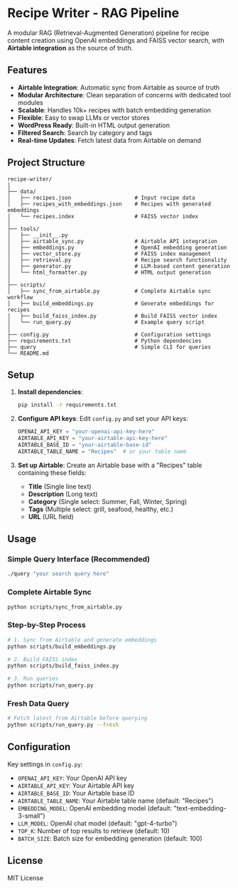 # Recipe Writer - RAG Pipeline

A modular RAG (Retrieval-Augmented Generation) pipeline for recipe content creation using OpenAI embeddings and FAISS vector search, with **Airtable integration** as the source of truth.

## Features

- **Airtable Integration**: Automatic sync from Airtable as source of truth
- **Modular Architecture**: Clean separation of concerns with dedicated tool modules
- **Scalable**: Handles 10k+ recipes with batch embedding generation
- **Flexible**: Easy to swap LLMs or vector stores
- **WordPress Ready**: Built-in HTML output generation
- **Filtered Search**: Search by category and tags
- **Real-time Updates**: Fetch latest data from Airtable on demand

## Project Structure

```
recipe-writer/
│
├── data/
│   ├── recipes.json                    # Input recipe data
│   ├── recipes_with_embeddings.json    # Recipes with generated embeddings
│   └── recipes.index                   # FAISS vector index
│
├── tools/
│   ├── __init__.py
│   ├── airtable_sync.py                # Airtable API integration
│   ├── embeddings.py                   # OpenAI embedding generation
│   ├── vector_store.py                 # FAISS index management
│   ├── retrieval.py                    # Recipe search functionality
│   ├── generator.py                    # LLM-based content generation
│   └── html_formatter.py               # HTML output generation
│
├── scripts/
│   ├── sync_from_airtable.py           # Complete Airtable sync workflow
│   ├── build_embeddings.py             # Generate embeddings for recipes
│   ├── build_faiss_index.py            # Build FAISS vector index
│   └── run_query.py                    # Example query script
│
├── config.py                           # Configuration settings
├── requirements.txt                    # Python dependencies
├── query                               # Simple CLI for queries
└── README.md
```

## Setup

1. **Install dependencies**:
   ```bash
   pip install -r requirements.txt
   ```

2. **Configure API keys**:
   Edit `config.py` and set your API keys:
   ```python
   OPENAI_API_KEY = "your-openai-api-key-here"
   AIRTABLE_API_KEY = "your-airtable-api-key-here"
   AIRTABLE_BASE_ID = "your-airtable-base-id"
   AIRTABLE_TABLE_NAME = "Recipes"  # or your table name
   ```

3. **Set up Airtable**:
   Create an Airtable base with a "Recipes" table containing these fields:
   - **Title** (Single line text)
   - **Description** (Long text)
   - **Category** (Single select: Summer, Fall, Winter, Spring)
   - **Tags** (Multiple select: grill, seafood, healthy, etc.)
   - **URL** (URL field)

## Usage

### Simple Query Interface (Recommended)
```bash
./query "your search query here"
```

### Complete Airtable Sync
```bash
python scripts/sync_from_airtable.py
```

### Step-by-Step Process
```bash
# 1. Sync from Airtable and generate embeddings
python scripts/build_embeddings.py

# 2. Build FAISS index
python scripts/build_faiss_index.py

# 3. Run queries
python scripts/run_query.py
```

### Fresh Data Query
```bash
# Fetch latest from Airtable before querying
python scripts/run_query.py --fresh
```

## Configuration

Key settings in `config.py`:

- `OPENAI_API_KEY`: Your OpenAI API key
- `AIRTABLE_API_KEY`: Your Airtable API key
- `AIRTABLE_BASE_ID`: Your Airtable base ID
- `AIRTABLE_TABLE_NAME`: Your Airtable table name (default: "Recipes")
- `EMBEDDING_MODEL`: OpenAI embedding model (default: "text-embedding-3-small")
- `LLM_MODEL`: OpenAI chat model (default: "gpt-4-turbo")
- `TOP_K`: Number of top results to retrieve (default: 10)
- `BATCH_SIZE`: Batch size for embedding generation (default: 100)

## License

MIT License
